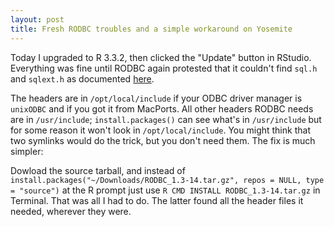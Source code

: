 ```yaml
---
layout: post
title: Fresh RODBC troubles and a simple workaround on Yosemite
---
```


Today I upgraded to R 3.3.2, then clicked the "Update" button in RStudio. Everything was fine until RODBC again protested that it couldn't find `sql.h` and `sqlext.h` as documented [here](http://www.enoriver.net/2015/03/24/i-got-rodbc-to-work-on-a-mac/). 

The headers are in `/opt/local/include` if your ODBC driver manager is `unixODBC` and if you got it from MacPorts. All other headers RODBC needs are in `/usr/include`; `install.packages()` can see what's in `/usr/include` but for some reason it won't look in `/opt/local/include`. You might think that two symlinks would do the trick, but you don't need them. The fix is much simpler:

Dowload the source tarball, and instead of `install.packages("~/Downloads/RODBC_1.3-14.tar.gz", repos = NULL, type = "source")` at the R prompt just use `R CMD INSTALL RODBC_1.3-14.tar.gz` in Terminal. That was all I had to do. The latter found all the header files it needed, wherever they were.
